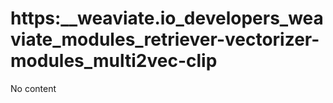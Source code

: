 # https:\_\_weaviate.io_developers_weaviate_modules_retriever-vectorizer-modules_multi2vec-clip

No content
